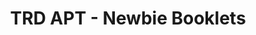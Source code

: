 ---
title: TRD APT - Newbie Booklets
redirect_to: https://drive.google.com/drive/folders/1vCWTQtG5yKdVvL7RITpDYm8KGRnlDuxM?usp=drive_link
redirect_from: 
  - /APTFlightManual
  - /aptflightmanual
---